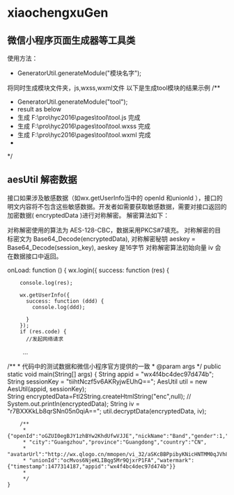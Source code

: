 # xiaochengxuGen
微信小程序页面生成器等工具类
--------------------------------------------------
使用方法：
- GeneratorUtil.generateModule("模块名字"); 

将同时生成模块文件夹，js,wxss,wxml文件
以下是生成tool模块的结果示例
 /**
 * GeneratorUtil.generateModule("tool");
 * result as below
 * 	生成 F:\pro\hyc2016\pages\tool\tool.js 完成
 *	生成 F:\pro\hyc2016\pages\tool\tool.wxss 完成
 *	生成 F:\pro\hyc2016\pages\tool\tool.wxml 完成
 *
 */
## aesUtil 解密数据
接口如果涉及敏感数据（如wx.getUserInfo当中的 openId 和unionId ），接口的明文内容将不包含这些敏感数据。开发者如需要获取敏感数据，需要对接口返回的加密数据( encryptedData )进行对称解密。 解密算法如下：

对称解密使用的算法为 AES-128-CBC，数据采用PKCS#7填充。
对称解密的目标密文为 Base64_Decode(encryptedData),
对称解密秘钥 aeskey = Base64_Decode(session_key), aeskey 是16字节
对称解密算法初始向量 iv 会在数据接口中返回。

   onLoad: function () {
    wx.login({
      success: function (res) {

        console.log(res);

        wx.getUserInfo({
          success: function (ddd) {
            console.log(ddd);

          }
        });
        if (res.code) {
          //发起网络请求
          ...
          
/**
	 * 代码中的测试数据和微信小程序官方提供的一致
	 * @param args
	 */
	public static void main(String[] args) {
		String appid = "wx4f4bc4dec97d474b";
		String sessionKey = "tiihtNczf5v6AKRyjwEUhQ=="; 
		AesUtil util = new AesUtil(appid, sessionKey);  
		String encryptedData=Ftl2String.createHtmlString("enc",null); 
//		System.out.println(encryptedData); 
		String iv = "r7BXXKkLb8qrSNn05n0qiA=="; 
		util.decryptData(encryptedData, iv);
		
		
		/**
		 * {"openId":"oGZUI0egBJY1zhBYw2KhdUfwVJJE","nickName":"Band","gender":1,"language":"zh_CN",
		 * "city":"Guangzhou","province":"Guangdong","country":"CN",
		 * "avatarUrl":"http://wx.qlogo.cn/mmopen/vi_32/aSKcBBPpibyKNicHNTMM0qJVh8Kjgiak2AHWr8MHM4WgMEm7GFhsf8OYrySdbvAMvTsw3mo8ibKicsnfN5pRjl1p8HQ/0",
		 * "unionId":"ocMvos6NjeKLIBqg5Mr9QjxrP1FA","watermark":{"timestamp":1477314187,"appid":"wx4f4bc4dec97d474b"}}
		 *
		 */
	}
